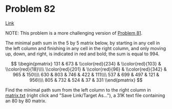 # Problem 82

[Link](https://projecteuler.net/problem=82)

NOTE: This problem is a more challenging version of [Problem 81](problem=81).

The minimal path sum in the $5$ by $5$ matrix below, by starting in any cell in the left column and finishing in any cell in the right column, and only moving up, down, and right, is indicated in red and bold; the sum is equal to $994$.

$$ \\begin{pmatrix} 131 & 673 & \\color{red}{234} & \\color{red}{103} & \\color{red}{18}\\\\ \\color{red}{201} & \\color{red}{96} & \\color{red}{342} & 965 & 150\\\\ 630 & 803 & 746 & 422 & 111\\\\ 537 & 699 & 497 & 121 & 956\\\\ 805 & 732 & 524 & 37 & 331 \\end{pmatrix} $$ 

Find the minimal path sum from the left column to the right column in [matrix.txt](resources/documents/0082_matrix.txt) (right click and "Save Link/Target As..."), a 31K text file containing an $80$ by $80$ matrix.